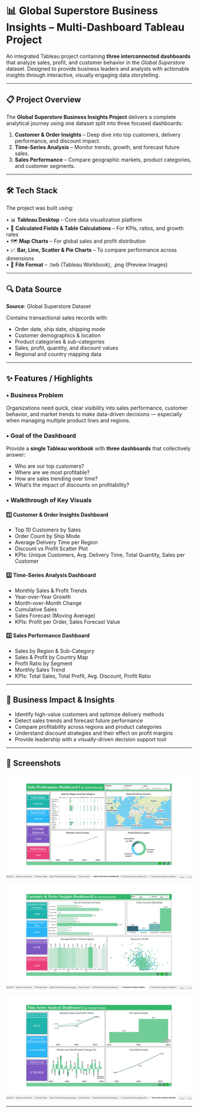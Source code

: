 # 📊 Global Superstore Business Insights – Multi-Dashboard Tableau Project  

An integrated Tableau project containing **three interconnected dashboards** that analyze sales, profit, and customer behavior in the *Global Superstore* dataset. Designed to provide business leaders and analysts with actionable insights through interactive, visually engaging data storytelling.  

---

## 📋 Project Overview  

The **Global Superstore Business Insights Project** delivers a complete analytical journey using one dataset split into three focused dashboards:  

1. **Customer & Order Insights** – Deep dive into top customers, delivery performance, and discount impact.  
2. **Time-Series Analysis** – Monitor trends, growth, and forecast future sales.  
3. **Sales Performance** – Compare geographic markets, product categories, and customer segments.  


---

## 🛠️ Tech Stack  

The project was built using:  

• 📊 **Tableau Desktop** – Core data visualization platform  
• 🧮 **Calculated Fields & Table Calculations** – For KPIs, ratios, and growth rates  
• 🗺 **Map Charts** – For global sales and profit distribution  
• 📈 **Bar, Line, Scatter & Pie Charts** – To compare performance across dimensions  
• 📁 **File Format** – .twb (Tableau Workbook), .png (Preview Images)  

---

## 🔍 Data Source  

**Source**: Global Superstore Dataset 

Contains transactional sales records with:  
* Order date, ship date, shipping mode  
* Customer demographics & location  
* Product categories & sub-categories  
* Sales, profit, quantity, and discount values  
* Regional and country mapping data  

---

## ✨ Features / Highlights  

### • Business Problem  
Organizations need quick, clear visibility into sales performance, customer behavior, and market trends to make data-driven decisions — especially when managing multiple product lines and regions.  

### • Goal of the Dashboard  
Provide a **single Tableau workbook** with **three dashboards** that collectively answer:  
* Who are our top customers?  
* Where are we most profitable?  
* How are sales trending over time?  
* What’s the impact of discounts on profitability?  

### • Walkthrough of Key Visuals  

#### **1️⃣ Customer & Order Insights Dashboard**  
* Top 10 Customers by Sales  
* Order Count by Ship Mode  
* Average Delivery Time per Region  
* Discount vs Profit Scatter Plot  
* KPIs: Unique Customers, Avg. Delivery Time, Total Quantity, Sales per Customer  

#### **2️⃣ Time-Series Analysis Dashboard**  
* Monthly Sales & Profit Trends  
* Year-over-Year Growth  
* Month-over-Month Change  
* Cumulative Sales  
* Sales Forecast (Moving Average)  
* KPIs: Profit per Order, Sales Forecast Value  

#### **3️⃣ Sales Performance Dashboard**  
* Sales by Region & Sub-Category  
* Sales & Profit by Country Map  
* Profit Ratio by Segment  
* Monthly Sales Trend  
* KPIs: Total Sales, Total Profit, Avg. Discount, Profit Ratio  

---

## 🚀 Business Impact & Insights  

* Identify high-value customers and optimize delivery methods  
* Detect sales trends and forecast future performance  
* Compare profitability across regions and product categories  
* Understand discount strategies and their effect on profit margins  
* Provide leadership with a visually-driven decision support tool  

---

## 📸 Screenshots  

![Customer & Order Insights Dashboard](https://github.com/Hamna228/Global-Superstore-Dashboard/blob/main/Tableau%20Public%20-%20Global%20Superstore%20Dashboard%208_11_2025%202_57_03%20PM.png)  

![Time-Series Analysis Dashboard](https://github.com/Hamna228/Global-Superstore-Dashboard/blob/main/Tableau%20Public%20-%20Global%20Superstore%20Dashboard%208_11_2025%202_56_27%20PM.png)  

![Sales Performance Dashboard](https://github.com/Hamna228/Global-Superstore-Dashboard/blob/main/Tableau%20Public%20-%20Global%20Superstore%20Dashboard%208_11_2025%202_56_34%20PM.png)  

---
